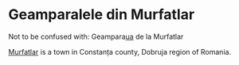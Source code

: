 # Geamparalele din Murfatlar

Not to be confused with: Geampara[ua](murfatlar1.md) de la Murfatlar

[Murfatlar](https://en.wikipedia.org/wiki/Murfatlar) is a town in 
Constanța county, Dobruja region of Romania.
